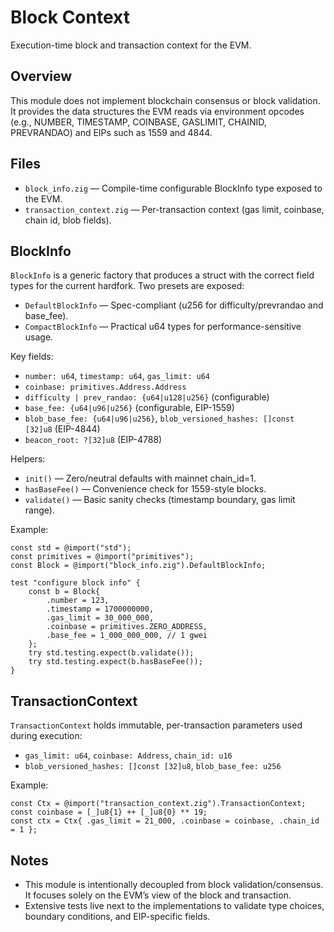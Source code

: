 # Block Context

Execution-time block and transaction context for the EVM.

## Overview

This module does not implement blockchain consensus or block validation. It provides the data structures the EVM reads via environment opcodes (e.g., NUMBER, TIMESTAMP, COINBASE, GASLIMIT, CHAINID, PREVRANDAO) and EIPs such as 1559 and 4844.

## Files

- `block_info.zig` — Compile-time configurable BlockInfo type exposed to the EVM.
- `transaction_context.zig` — Per-transaction context (gas limit, coinbase, chain id, blob fields).

## BlockInfo

`BlockInfo` is a generic factory that produces a struct with the correct field types for the current hardfork. Two presets are exposed:
- `DefaultBlockInfo` — Spec-compliant (u256 for difficulty/prevrandao and base_fee).
- `CompactBlockInfo` — Practical u64 types for performance-sensitive usage.

Key fields:
- `number: u64`, `timestamp: u64`, `gas_limit: u64`
- `coinbase: primitives.Address.Address`
- `difficulty | prev_randao: {u64|u128|u256}` (configurable)
- `base_fee: {u64|u96|u256}` (configurable, EIP-1559)
- `blob_base_fee: {u64|u96|u256}`, `blob_versioned_hashes: []const [32]u8` (EIP-4844)
- `beacon_root: ?[32]u8` (EIP-4788)

Helpers:
- `init()` — Zero/neutral defaults with mainnet chain_id=1.
- `hasBaseFee()` — Convenience check for 1559-style blocks.
- `validate()` — Basic sanity checks (timestamp boundary, gas limit range).

Example:
```zig
const std = @import("std");
const primitives = @import("primitives");
const Block = @import("block_info.zig").DefaultBlockInfo;

test "configure block info" {
    const b = Block{
        .number = 123,
        .timestamp = 1700000000,
        .gas_limit = 30_000_000,
        .coinbase = primitives.ZERO_ADDRESS,
        .base_fee = 1_000_000_000, // 1 gwei
    };
    try std.testing.expect(b.validate());
    try std.testing.expect(b.hasBaseFee());
}
```

## TransactionContext

`TransactionContext` holds immutable, per-transaction parameters used during execution:
- `gas_limit: u64`, `coinbase: Address`, `chain_id: u16`
- `blob_versioned_hashes: []const [32]u8`, `blob_base_fee: u256`

Example:
```zig
const Ctx = @import("transaction_context.zig").TransactionContext;
const coinbase = [_]u8{1} ++ [_]u8{0} ** 19;
const ctx = Ctx{ .gas_limit = 21_000, .coinbase = coinbase, .chain_id = 1 };
```

## Notes

- This module is intentionally decoupled from block validation/consensus. It focuses solely on the EVM’s view of the block and transaction.
- Extensive tests live next to the implementations to validate type choices, boundary conditions, and EIP-specific fields.
